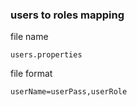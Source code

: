 <!--

    Copyright (C) 2011-2013 Barchart, Inc. <http://www.barchart.com/>

    All rights reserved. Licensed under the OSI BSD License.

    http://www.opensource.org/licenses/bsd-license.php

-->
### users to roles mapping

file name

```
users.properties
```

file format

```
userName=userPass,userRole
```
